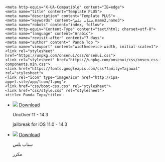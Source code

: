 <!DOCTYPE html>
<html lang="ar">
  <head>


    <meta http-equiv="X-UA-Compatible" content="IE=edge">
    <meta name="title" content="Template PLUS">
    <meta name="description" content="Template PLUS">
    <meta name="keywords" content="سناب بلس,name2,name3">
    <meta name="robots" content="index, follow">
    <meta http-equiv="Content-Type" content="text/html; charset=utf-8">
    <meta name="language" content="Arabic">
    <meta name="revisit-after" content="7 days">
    <meta name="author" content=" Panda Top ">
    <meta name="viewport" content="width=device-width, initial-scale=1">
    <link rel="stylesheet" href="https://unpkg.com/onsenui/css/onsenui.css">
    <link rel="stylesheet" href="https://unpkg.com/onsenui/css/onsen-css-components.min.css">
    <link href="https://fonts.googleapis.com/css?family=Tajawal" rel="stylesheet">
    <link rel="icon" type="image/ico" href="http://ipa-appel.site/app/lcon/1.png">
    <link href="css/boot-css.css" rel="stylesheet">
    <link href="css/style.css" rel="stylesheet">
    <title> Panda Top</title>
  </head>
<body id="body" onload="init();">
<SCRIPT language='JavaScript'>alert("متجر pandatop");</SCRIPT>


  <ons-page>

<ul class="Tajawal">
  <li class="list-group-item">
    <span class="icon"> <img src="img/unc0ver.png"> </span>
    <span class="badge"><a href="https://is.gd/"> Download </a></span>
    <p font color= "#f5f5f5"> Unc0ver 11 - 14.3</p>
   jailbreak for iOS 11.0 - 14.3
  </li>
</ul>


<ul class="Tajawal">
  <li class="list-group-item">
    <span class="icon"> <img src="img/dzsnap.png"> </span>
    <span class="badge"><a href="https://is.gd/"> Download </a></span>
    <p>سناب بلس</p>
  مكرر
  </li>

</ons-page>
    <script>
    document.addEventListener('postchange', function(event) {
    document.querySelector('ons-toolbar .center')
    .innerHTML = event.tabItem.getAttribute('label');
    });
    </script>
    <script src="https://unpkg.com/onsenui/js/onsenui.min.js"></script>
    <script src="https://ajax.googleapis.com/ajax/libs/jquery/1.12.4/jquery.min.js"></script>
    <script src="https://maxcdn.bootstrapcdn.com/bootstrap/3.3.7/js/bootstrap.min.js" integrity="sha384-Tc5IQib027qvyjSMfHjOMaLkfuWVxZxUPnCJA7l2mCWNIpG9mGCD8wGNIcPD7Txa" crossorigin="anonymous"></script>
  </body>
</html>
